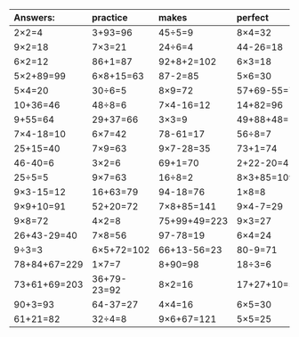 | Answers: | practice | makes | perfect | ! |
| :--- | :--- | :--- | :--- | :--- |
| 2×2=4 | 3+93=96 | 45÷5=9 | 8×4=32 | 7×6=42 | 
| 9×2=18 | 7×3=21 | 24÷6=4 | 44-26=18 | 76-10=66 | 
| 6×2=12 | 86+1=87 | 92+8+2=102 | 6×3=18 | 61+72+99=232 | 
| 5×2+89=99 | 6×8+15=63 | 87-2=85 | 5×6=30 | 32+27=59 | 
| 5×4=20 | 30÷6=5 | 8×9=72 | 57+69-55=71 | 5×9=45 | 
| 10+36=46 | 48÷8=6 | 7×4-16=12 | 14+82=96 | 66+26=92 | 
| 9+55=64 | 29+37=66 | 3×3=9 | 49+88+48=185 | 77-5=72 | 
| 7×4-18=10 | 6×7=42 | 78-61=17 | 56÷8=7 | 21-1=20 | 
| 25+15=40 | 7×9=63 | 9×7-28=35 | 73+1=74 | 2×5=10 | 
| 46-40=6 | 3×2=6 | 69+1=70 | 2+22-20=4 | 39+41-17=63 | 
| 25÷5=5 | 9×7=63 | 16÷8=2 | 8×3+85=109 | 2×3+41=47 | 
| 9×3-15=12 | 16+63=79 | 94-18=76 | 1×8=8 | 1×9=9 | 
| 9×9+10=91 | 52+20=72 | 7×8+85=141 | 9×4-7=29 | 7×1=7 | 
| 9×8=72 | 4×2=8 | 75+99+49=223 | 9×3=27 | 7×7-10=39 | 
| 26+43-29=40 | 7×8=56 | 97-78=19 | 6×4=24 | 75+15=90 | 
| 9÷3=3 | 6×5+72=102 | 66+13-56=23 | 80-9=71 | 9+1=10 | 
| 78+84+67=229 | 1×7=7 | 8+90=98 | 18÷3=6 | 4×2-3=5 | 
| 73+61+69=203 | 36+79-23=92 | 8×2=16 | 17+27+10=54 | 2×7=14 | 
| 90+3=93 | 64-37=27 | 4×4=16 | 6×5=30 | 4×4+81=97 | 
| 61+21=82 | 32÷4=8 | 9×6+67=121 | 5×5=25 | 5×8-39=1 | 
